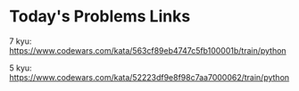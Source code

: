 # Today's Problems Links 

7 kyu: https://www.codewars.com/kata/563cf89eb4747c5fb100001b/train/python

5 kyu: https://www.codewars.com/kata/52223df9e8f98c7aa7000062/train/python